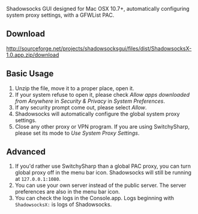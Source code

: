 Shadowsocks GUI designed for Mac OSX 10.7+, automatically configuring system proxy settings, with a GFWList PAC.

Download
--------
http://sourceforge.net/projects/shadowsocksgui/files/dist/ShadowsocksX-1.0.app.zip/download

Basic Usage
-----------
1. Unzip the file, move it to a proper place, open it.
2. If your system refuse to open it, please check *Allow apps downloaded from Anywhere* in *Security & Privacy* in *System Preferences*.
3. If any security prompt come out, please select *Allow*.
4. Shadowsocks will automatically configure the global system proxy settings.
5. Close any other proxy or VPN program. If you are using SwitchySharp, please set its mode to *Use System Proxy Settings*.

Advanced
--------
1. If you'd rather use SwitchySharp than a global PAC proxy, you can turn global proxy off in the menu bar icon. Shadowsocks will still be running at `127.0.0.1:1080`.
2. You can use your own server instead of the public server. The server preferences are also in the menu bar icon.
3. You can check the logs in the Console.app. Logs beginning with `ShadowsocksX:` is logs of Shadowsocks.

